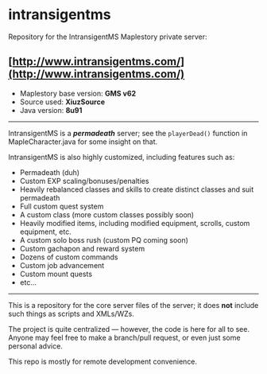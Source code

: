 # intransigentms

Repository for the IntransigentMS Maplestory private server:
## [http://www.intransigentms.com/](http://www.intransigentms.com/)

- Maplestory base version: **GMS v62**
- Source used: **XiuzSource**
- Java version: **8u91**

---

IntransigentMS is a **_permadeath_** server; see the `playerDead()` function in MapleCharacter.java for some insight on that.

IntransigentMS is also highly customized, including features such as:
- Permadeath (duh)
- Custom EXP scaling/bonuses/penalties
- Heavily rebalanced classes and skills to create distinct classes and suit permadeath
- Full custom quest system
- A custom class (more custom classes possibly soon)
- Heavily modified items, including modified equipment, scrolls, custom equipment, etc.
- A custom solo boss rush (custom PQ coming soon)
- Custom gachapon and reward system
- Dozens of custom commands
- Custom job advancement
- Custom mount quests
- etc...

---

This is a repository for the core server files of the server; it does **not** include such things as scripts and XMLs/WZs.

The project is quite centralized — however, the code is here for all to see. Anyone may feel free to make a branch/pull request, or even just some personal advice.

This repo is mostly for remote development convenience.
